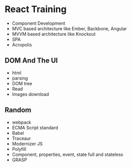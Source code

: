 # React Training

* Component Development
* MVC based architecture like Ember, Backbone, Angular
* MVVM based architecture like Knockout
* SPA
* Acropolis

## DOM And The UI

* html
* parsing
* DOM tree
* Read
* Images download

## Random

* webpack
* ECMA Script standard
* Babel
* Traceaur
* Modernizer JS
* Polyfill
* Component, properties, event, state full and stateless
* GRASP
